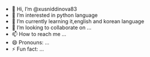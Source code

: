 - 👋 Hi, I’m @xusniddinova83
- 👀 I’m interested in python language
- 🌱 I’m currently learning it,english and korean language
- 💞️ I’m looking to collaborate on ...
- 📫 How to reach me ...
- 😄 Pronouns: ...
- ⚡ Fun fact: ...

<!---
xusniddinova83/xusniddinova83 is a ✨ special ✨ repository because its `README.md` (this file) appears on your GitHub profile.
You can click the Preview link to take a look at your changes.
--->
